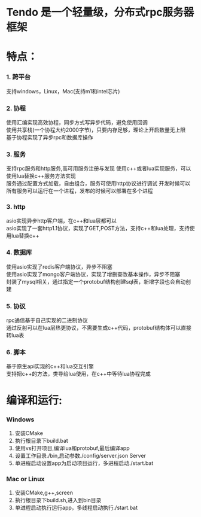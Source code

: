 # Tendo 是一个轻量级，分布式rpc服务器框架
# 特点：
### 1. 跨平台
支持windows，Linux，Mac(支持m1和intel芯片)
### 2. 协程
使用汇编实现高效协程，同步方式写异步代码，避免使用回调  
使用共享栈(一个协程大约2000字节)，只要内存足够，理论上开启数量无上限  
基于协程实现了异步rpc和数据库操作
### 3. 服务
支持rpc服务和http服务,高可用服务注册与发现
使用c++或者lua实现服务，可以使用lua替换c++服务方法实现  
服务通过配置方式加载，自由组合，服务可使用http协议进行调试
开发时候可以所有服务可以运行在一个进程，发布的时候可以部署在多个进程
### 3. http
asio实现异步http客户端，在c++和lua层都可以  
asio实现了一套http1.1协议，实现了GET,POST方法，支持c++和lua处理，支持使用lua替换c++
### 4. 数据库
使用asio实现了redis客户端协议，异步不阻塞  
使用asio实现了mongo客户端协议，实现了增删查改基本操作，异步不阻塞  
封装了mysql相关，通过指定一个protobuf结构创建sql表，新增字段也会自动创建
### 5. 协议
rpc通信基于自己实现的二进制协议  
通过反射可以在lua层热更协议，不需要生成c++代码，protobuf结构体可以直接转lua表
### 6. 脚本
基于原生api实现的c++和lua交互引擎  
支持把c++的方法，类导给lua使用，在c++中等待lua协程完成
# 编译和运行:
### Windows
1. 安装CMake
2. 执行根目录下build.bat
3. 使用vs打开项目,编译lua和protobuf,最后编译app
4. 设置工作目录./bin,启动参数./config/server.json Server
5. 单进程启动设置app为启动项目运行，多进程启动./start.bat
### Mac or Linux
1. 安装CMake,g++,screen
2. 执行根目录下build.sh,进入到bin目录
3. 单进程启动执行运行app，多线程启动执行./start.bat